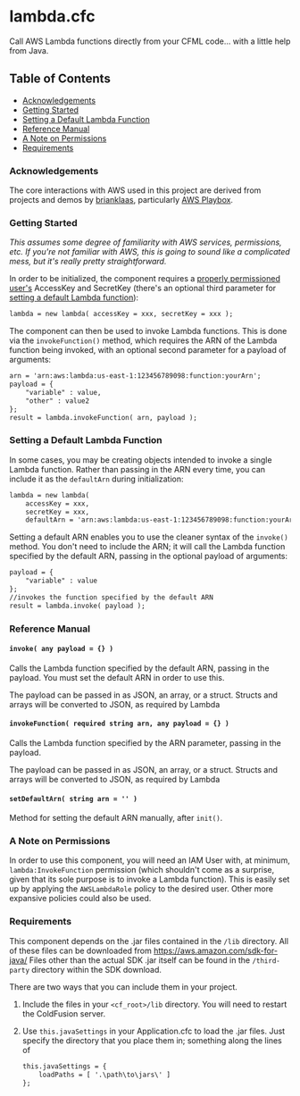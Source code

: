 # lambda.cfc
Call AWS Lambda functions directly from your CFML code... with a little help from Java.

## Table of Contents

- [Acknowledgements](#acknowledgements)
- [Getting Started](#getting-started)
- [Setting a Default Lambda Function](#setting-a-default-lambda-function)
- [Reference Manual](#reference-manual)
- [A Note on Permissions](#a-note-on-permissions)
- [Requirements](#requirements)

### Acknowledgements

The core interactions with AWS used in this project are derived from projects and demos by [brianklaas](https://github.com/brianklaas), particularly [AWS Playbox](https://github.com/brianklaas/awsPlaybox).

### Getting Started
*This assumes some degree of familiarity with AWS services, permissions, etc. If you're not familiar with AWS, this is going to sound like a complicated mess, but it's really pretty straightforward.*

In order to be initialized, the component requires a [properly permissioned user's](#a-note-on-permissions) AccessKey and SecretKey (there's an optional third parameter for [setting a default Lambda function]((#setting-a-default-lambda-function))):

```cfc
lambda = new lambda( accessKey = xxx, secretKey = xxx );
```

The component can then be used to invoke Lambda functions. This is done via the `invokeFunction()` method, which requires the ARN of the Lambda function being invoked, with an optional second parameter for a payload of arguments:

```cfc
arn = 'arn:aws:lambda:us-east-1:123456789098:function:yourArn';
payload = {
	"variable" : value,
	"other" : value2
};
result = lambda.invokeFunction( arn, payload );
```

### Setting a Default Lambda Function

In some cases, you may be creating objects intended to invoke a single Lambda function. Rather than passing in the ARN every time, you can include it as the `defaultArn` during initialization:

```cfc
lambda = new lambda( 
	accessKey = xxx,
	secretKey = xxx,
	defaultArn = 'arn:aws:lambda:us-east-1:123456789098:function:yourArn' );
```

Setting a default ARN enables you to use the cleaner syntax of the `invoke()` method. You don't need to include the ARN; it will call the Lambda function specified by the default ARN, passing in the optional payload of arguments:

```cfc
payload = {
	"variable" : value
};
//invokes the function specified by the default ARN
result = lambda.invoke( payload );
```


### Reference Manual

#### `invoke( any payload = {} )`
Calls the Lambda function specified by the default ARN, passing in the payload. You must set the default ARN in order to use this. 

The payload can be passed in as JSON, an array, or a struct. Structs and arrays will be converted to JSON, as required by Lambda

#### `invokeFunction( required string arn, any payload = {} )`
Calls the Lambda function specified by the ARN parameter, passing in the payload. 

The payload can be passed in as JSON, an array, or a struct. Structs and arrays will be converted to JSON, as required by Lambda

#### `setDefaultArn( string arn = '' )`
Method for setting the default ARN manually, after `init()`.

### A Note on Permissions

In order to use this component, you will need an IAM User with, at minimum, `lambda:InvokeFunction` permission (which shouldn't come as a surprise, given that its sole purpose is to invoke a Lambda function). This is easily set up by applying the `AWSLambdaRole` policy to the desired user. Other more expansive policies could also be used. 

### Requirements

This component depends on the .jar files contained in the `/lib` directory. All of these files can be downloaded from https://aws.amazon.com/sdk-for-java/ Files other than the actual SDK .jar itself can be found in the `/third-party` directory within the SDK download.

There are two ways that you can include them in your project.

1. Include the files in your `<cf_root>/lib` directory. You will need to restart the ColdFusion server.
2. Use `this.javaSettings` in your Application.cfc to load the .jar files. Just specify the directory that you place them in; something along the lines of

	```cfc
  	this.javaSettings = {
    	loadPaths = [ '.\path\to\jars\' ]
  	};
	```